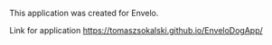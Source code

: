 This application was created for Envelo.

Link for application https://tomaszsokalski.github.io/EnveloDogApp/
